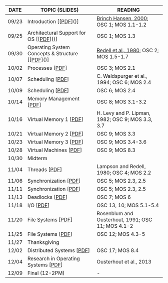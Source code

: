 | DATE | TOPIC (SLIDES) | READING |
| --- | --- | --- |
| 09/23 | Introduction [[[PDF]()]()] | [Brinch Hansen, 2000](); OSC 1; MOS 1.1-1.2 |
| 09/25 | Architectural Support for OS [[[PDF]()]()] | OSC 1; MOS 1.3 |
| 09/30	| Operating System Concepts & Structure [[[PDF]()]()]	| [Redell et al., 1980](); OSC 2; MOS 1.5-1.7 |
| 10/02	| Processes [[PDF]()]	| OSC 3; MOS 2.1 |
| 10/07	| Scheduling [[PDF]()] | C. Waldspurger et al., 1994; OSC 6; MOS 2.4 |
| 10/09	| Scheduling [[PDF]()] | OSC 6; MOS 2.4 |
| 10/14	| Memory Management [[PDF]()]	| OSC 8; MOS 3.1-3.2 |
| 10/16	| Virtual Memory 1 [[PDF]()]	| H. Levy and P. Lipman, 1982; OSC 9; MOS 3.3, 3.7 |
| 10/21	| Virtual Memory 2 [[PDF]()]	| OSC 9; MOS 3.3 |
| 10/23	| Virtual Memory 3 [[PDF]()]	| OSC 9; MOS 3.4-3.6 |
| 10/28	| Virtual Machines [[PDF]()]	| OSC 9; MOS 8.3 |
| 10/30	| Midterm	| |
| 11/04	| Threads [[PDF]()]	| Lampson and Redell, 1980; OSC 4; MOS 2.2 |
| 11/06	| Synchronization [[PDF]()]	| OSC 5; MOS 2.3, 2.5 |
| 11/11	| Synchronization [[PDF]()]	| OSC 5; MOS 2.3, 2.5 |
| 11/13	| Deadlocks [[PDF]()]	| OSC 7; MOS 6 |
| 11/18	| I/O [[PDF]()]	| OSC 13, 10; MOS 5.1-5.4 |
| 11/20	| File Systems [[PDF]()]	| Rosenblum and Ousterhout, 1991; OSC 11; MOS 4.1-2 |
| 11/25	| File Systems [[PDF]()]	| OSC 12; MOS 4.3-5 |
| 11/27	| Thanksgiving | | 
| 12/02	| Distributed Systems [[PDF]()]	| OSC 17; MOS 8.4 |
| 12/04	| Research in Operating Systems [[PDF]()]	| Ousterhout et al., 2013 |
| 12/09	| Final (12-2PM) | - | 
